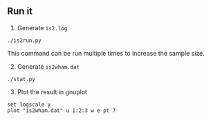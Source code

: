 ## Run it ##

1. Generate `is2.log`
```
./is2run.py
```
This command can be run multiple times to increase the sample size.


2. Generate `is2wham.dat`
```
./stat.py
```

3. Plot the result in gnuplot
```
set logscale y
plot "is2wham.dat" u 1:2:3 w e pt 7
```

